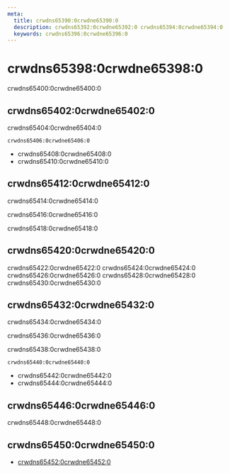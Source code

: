 ```yaml
---
meta:
  title: crwdns65390:0crwdne65390:0
  description: crwdns65392:0crwdne65392:0 crwdns65394:0crwdne65394:0
  keywords: crwdns65396:0crwdne65396:0
---
```


# crwdns65398:0crwdne65398:0
crwdns65400:0crwdne65400:0

<entry-ad />

## crwdns65402:0crwdne65402:0
crwdns65404:0crwdne65404:0

`crwdns65406:0crwdne65406:0`
- crwdns65408:0crwdne65408:0
- crwdns65410:0crwdne65410:0


## crwdns65412:0crwdne65412:0
crwdns65414:0crwdne65414:0

  crwdns65416:0crwdne65416:0

  crwdns65418:0crwdne65418:0

## crwdns65420:0crwdne65420:0
crwdns65422:0crwdne65422:0
<alert type="success">crwdns65424:0crwdne65424:0</alert>
<alert type="info">crwdns65426:0crwdne65426:0</alert>
<alert type="warning">crwdns65428:0crwdne65428:0</alert>
<alert type="error">crwdns65430:0crwdne65430:0</alert>

## crwdns65432:0crwdne65432:0
crwdns65434:0crwdne65434:0

  crwdns65436:0crwdne65436:0

  crwdns65438:0crwdne65438:0

  `crwdns65440:0crwdne65440:0`
  - crwdns65442:0crwdne65442:0
  - crwdns65444:0crwdne65444:0

## crwdns65446:0crwdne65446:0
crwdns65448:0crwdne65448:0

## crwdns65450:0crwdne65450:0
  - [crwdns65452:0crwdne65452:0]()

<doc-footer />

